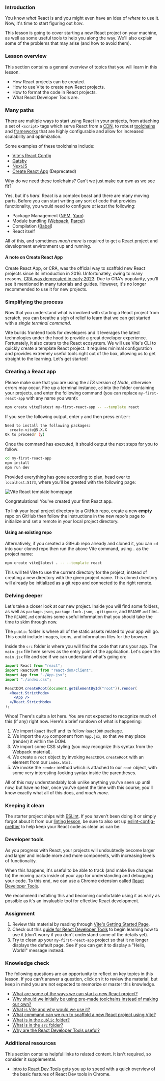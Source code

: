 ### Introduction

You know *what* React is and you might even have an idea of *where* to use it. Now, it's time to start figuring out *how*.

This lesson is going to cover starting a new React project on your machine, as well as some useful tools to help you along the way. We'll also explain some of the problems that may arise (and how to avoid them).

### Lesson overview

This section contains a general overview of topics that you will learn in this lesson.

- How React projects can be created.
- How to use Vite to create new React projects.
- How to format the code in React projects.
- What React Developer Tools are.

### Many paths

There are multiple ways to start using React in your projects, from attaching a set of `<script>` tags which serve React from a [CDN](https://en.wikipedia.org/wiki/Content_delivery_network), to robust [toolchains](https://en.wikipedia.org/wiki/Toolchain) and [frameworks](https://en.wikipedia.org/wiki/Web_framework) that are highly configurable and allow for increased scalability and optimization.

Some examples of these toolchains include:

- [Vite's React Config](https://vitejs.dev/)
- [Gatsby](https://www.gatsbyjs.com/)
- [NextJS](https://nextjs.org/)
- [Create React App](https://create-react-app.dev/) (Deprecated)

Why do we need these toolchains? Can't we just make our own as we see fit?

Yes, but it's *hard*. React is a complex beast and there are many moving parts. Before you can start writing any sort of code that provides functionality, you would need to configure *at least* the following:

- Package Management ([NPM](https://www.npmjs.com/), [Yarn](https://yarnpkg.com/))
- Module bundling ([Webpack](https://webpack.js.org/), [Parcel](https://parceljs.org/))
- Compilation ([Babel](https://babeljs.io/))
- React itself

All of this, and sometimes *much more* is required to get a React project and development environment up and running.

<div class="lesson-note" markdown=1>

#### A note on Create React App

Create React App, or CRA, was the official way to scaffold new React projects since its introduction in 2016. Unfortunately, owing to many reasons, [CRA was deprecated in early 2023](https://github.com/reactjs/react.dev/pull/5487#issuecomment-1409720741). Due to CRA's popularity, you'll see it mentioned in many tutorials and guides. However, it's no longer recommended to use it for new projects.

</div>

### Simplifying the process

Now that you understand what is involved with starting a React project from scratch, you can breathe a sigh of relief to learn that we can get started with a *single terminal command*.

Vite builds frontend tools for developers and it leverages the latest technologies under the hood to provide a great developer experience. Fortunately, it also caters to the React ecosystem. We will use Vite's CLI to quickly create a template React project. It requires minimal configuration and provides extremely useful tools right out of the box, allowing us to get straight to the learning. Let's get started!

### Creating a React app

Please make sure that you are using the *LTS version of Node*, otherwise errors may occur. Fire up a terminal instance, `cd` into the folder containing your projects, and enter the following command (you can replace `my-first-react-app` with any name you want):

```bash
npm create vite@latest my-first-react-app -- --template react
```

If you see the following output, enter `y` and then press <kbd>enter</kbd>:

```bash
Need to install the following packages:
  create-vite@5.X.X
Ok to proceed? (y)
```

Once the command has executed, it should output the next steps for you to follow:

```bash
cd my-first-react-app
npm install
npm run dev
```

Provided everything has gone according to plan, head over to `localhost:5173`, where you'll be greeted with the following page:

![Vite React template homepage](https://cdn.statically.io/gh/TheOdinProject/curriculum/73199c4e9e43e8d87f8759e026c13b63fcfe73c7/react/introduction/setting_up_a_react_environment/imgs/vite_react_homepage.png)

Congratulations! You've created your first React app.

To link your local project directory to a GitHub repo, create a new **empty** repo on GitHub then follow the instructions in the new repo's page to initialize and set a remote in your local project directory.

<div class="lesson-note lesson-note--tip" markdown="1">

#### Using an existing repo

Alternatively, if you created a GitHub repo already and cloned it, you can `cd` into your cloned repo then run the above Vite command, using `.` as the project name:

```bash
npm create vite@latest . -- --template react
```

This will tell Vite to use the current directory for the project, instead of creating a new directory with the given project name. This cloned directory will already be initialized as a git repo and connected to the right remote.

</div>

### Delving deeper

Let's take a closer look at our new project. Inside you will find some folders, as well as `package.json`, `package-lock.json`, `.gitignore`, and `README.md` files. The `README.md` contains some useful information that you should take the time to skim through now.

The `public` folder is where all of the static assets related to your app will go. This could include images, icons, and information files for the browser.

Inside the `src` folder is where you will find the code that runs your app. The `main.jsx` file here serves as the entry point of the application. Let's open the `main.jsx` file and see if we can understand what's going on:

```jsx
import React from "react";
import ReactDOM from "react-dom/client";
import App from "./App.jsx";
import "./index.css";

ReactDOM.createRoot(document.getElementById("root")).render(
  <React.StrictMode>
    <App />
  </React.StrictMode>
);
```

Whoa! There's quite a lot here. You are not expected to recognize much of this (if any) right now. Here's a brief rundown of what is happening:

1. We import `React` itself and its fellow `ReactDOM` package.
1. We import the `App` component from `App.jsx`, so that we may place (render) it within the DOM.
1. We import some CSS styling (you may recognize this syntax from the Webpack material).
1. We create a `root` object by invoking `ReactDOM.createRoot` with an element from our `index.html`.
1. We invoke the `render` method which is attached to our `root` object, with some very interesting-looking syntax inside the parentheses.

All of this may understandably look unlike anything you've seen up until now, but have no fear, once you've spent the time with this course, you'll know exactly what all of this does, and *much more*.

### Keeping it clean

The starter project ships with [ESLint](https://eslint.org/). If you haven't been doing it or simply forgot about it from our [linting lesson](https://www.theodinproject.com/lessons/node-path-javascript-linting), be sure to also set up [eslint-config-prettier](https://github.com/prettier/eslint-config-prettier) to help keep your React code as clean as can be.

### Developer tools

As you progress with React, your projects will undoubtedly become larger and larger and include more and more components, with increasing levels of functionality.

When this happens, it's useful to be able to track (and make live changes to) the moving parts inside of your app for understanding and debugging your code. To this end, we can use a Chrome extension called [React Developer Tools](https://chrome.google.com/webstore/detail/react-developer-tools/fmkadmapgofadopljbjfkapdkoienihi?hl=en).

We recommend installing this and becoming comfortable using it as early as possible as it's an invaluable tool for effective React development.

### Assignment

<div class="lesson-content__panel" markdown="1">

1. Review this material by reading through [Vite's Getting Started Page](https://vitejs.dev/guide/).
1. Check out this [guide for React Developer Tools](https://www.debugbear.com/blog/react-devtools) to begin learning how to use it (don't worry if you don't understand some of the details yet).
1. Try to clean up your `my-first-react-app` project so that it no longer displays the default page. See if you can get it to display a "Hello, World!" message instead.

</div>

### Knowledge check

The following questions are an opportunity to reflect on key topics in this lesson. If you can't answer a question, click on it to review the material, but keep in mind you are not expected to memorize or master this knowledge.

- [What are some of the ways we can start a new React project?](#many-paths)
- [Why should we initially be using pre-made toolchains instead of making our own?](#many-paths)
- [What is Vite and why would we use it?](#simplifying-the-process)
- [What command can we run to scaffold a new React project using Vite?](#creating-a-react-app)
- [What is in the `public` folder?](#delving-deeper)
- [What is in the `src` folder?](#delving-deeper)
- [Why are the React Developer Tools useful?](#developer-tools)

### Additional resources

This section contains helpful links to related content. It isn't required, so consider it supplemental.

- [Intro to React Dev Tools](https://www.youtube.com/watch?v=rb1GWqCJid4) gets you up to speed with a quick overview of the basic features of React Dev tools in Chrome.
